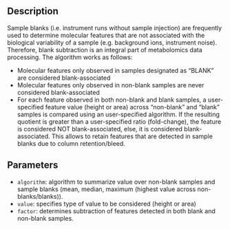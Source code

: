 ## Description

Sample blanks (i.e. instrument runs without sample injection) are frequently used to determine molecular features that are not associated with the biological variability of a sample (e.g. background ions, instrument noise). Therefore, blank subtraction is an integral part of metabolomics data processing. The algorithm works as follows:

- Molecular features only observed in samples designated as “BLANK” are considered blank-associated
- Molecular features only observed in non-blank samples are never considered blank-associated
- For each feature observed in both non-blank and blank samples, a user-specified feature value (height or area) across “non-blank” and “blank” samples is compared using an user-specified algorithm. If the resulting quotient is greater than a user-specified ratio (fold-change), the feature is considered NOT blank-associated, else, it is considered blank-associated. This allows to retain features that are detected in sample blanks due to column retention/bleed.

## Parameters

- `algorithm`: algorithm to summarize value over non-blank samples and sample blanks (mean, median, maximum (highest value across non-blanks/blanks)).
- `value`: specifies type of value to be considered (height or area)
- `factor`: determines subtraction of features detected in both blank and non-blank samples.
